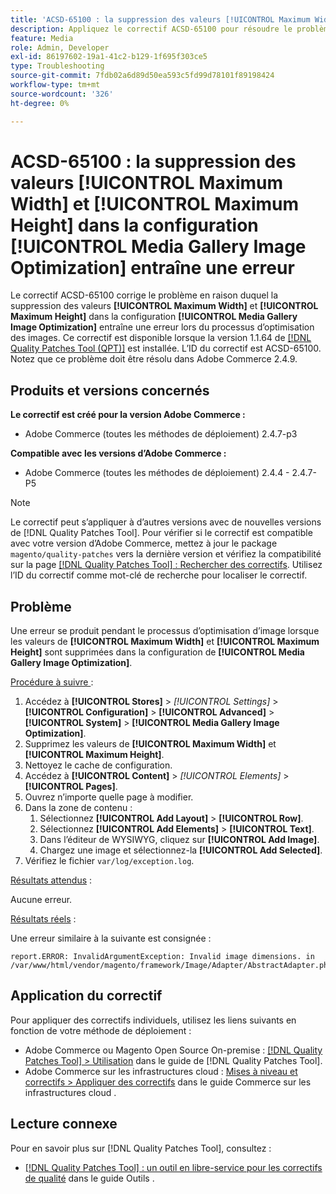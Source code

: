 ```yaml
---
title: 'ACSD-65100 : la suppression des valeurs [!UICONTROL Maximum Width] et [!UICONTROL Maximum Height] dans la configuration [!UICONTROL Media Gallery Image Optimization] entraîne une erreur'
description: Appliquez le correctif ACSD-65100 pour résoudre le problème d’Adobe Commerce où la suppression des valeurs [!UICONTROL Maximum Width] et [!UICONTROL Maximum Height] dans la configuration [!UICONTROL Media Gallery Image Optimization] entraîne une erreur lors du processus d’optimisation de l’image.
feature: Media
role: Admin, Developer
exl-id: 86197602-19a1-41c2-b129-1f695f303ce5
type: Troubleshooting
source-git-commit: 7fdb02a6d89d50ea593c5fd99d78101f89198424
workflow-type: tm+mt
source-wordcount: '326'
ht-degree: 0%

---
```


# ACSD-65100 : la suppression des valeurs [!UICONTROL Maximum Width] et [!UICONTROL Maximum Height] dans la configuration [!UICONTROL Media Gallery Image Optimization] entraîne une erreur

Le correctif ACSD-65100 corrige le problème en raison duquel la suppression des valeurs **[!UICONTROL Maximum Width]** et **[!UICONTROL Maximum Height]** dans la configuration **[!UICONTROL Media Gallery Image Optimization]** entraîne une erreur lors du processus d’optimisation des images. Ce correctif est disponible lorsque la version 1.1.64 de [[!DNL Quality Patches Tool (QPT)]](/help/tools/quality-patches-tool/quality-patches-tool-to-self-serve-quality-patches.md) est installée. L’ID du correctif est ACSD-65100. Notez que ce problème doit être résolu dans Adobe Commerce 2.4.9.

## Produits et versions concernés

**Le correctif est créé pour la version Adobe Commerce :**

* Adobe Commerce (toutes les méthodes de déploiement) 2.4.7-p3

**Compatible avec les versions d’Adobe Commerce :**

* Adobe Commerce (toutes les méthodes de déploiement) 2.4.4 - 2.4.7-P5

>[!NOTE]
>
>Le correctif peut s’appliquer à d’autres versions avec de nouvelles versions de [!DNL Quality Patches Tool]. Pour vérifier si le correctif est compatible avec votre version d’Adobe Commerce, mettez à jour le package `magento/quality-patches` vers la dernière version et vérifiez la compatibilité sur la page [[!DNL Quality Patches Tool] : Rechercher des correctifs](https://experienceleague.adobe.com/tools/commerce-quality-patches/index.html). Utilisez l’ID du correctif comme mot-clé de recherche pour localiser le correctif.

## Problème

Une erreur se produit pendant le processus d’optimisation d’image lorsque les valeurs de **[!UICONTROL Maximum Width]** et **[!UICONTROL Maximum Height]** sont supprimées dans la configuration de **[!UICONTROL Media Gallery Image Optimization]**.

<u>Procédure à suivre </u> :

1. Accédez à **[!UICONTROL Stores]** > *[!UICONTROL Settings]* > **[!UICONTROL Configuration]** > **[!UICONTROL Advanced]** > **[!UICONTROL System]** > **[!UICONTROL Media Gallery Image Optimization]**.
1. Supprimez les valeurs de **[!UICONTROL Maximum Width]** et **[!UICONTROL Maximum Height]**.
1. Nettoyez le cache de configuration.
1. Accédez à **[!UICONTROL Content]** > *[!UICONTROL Elements]* > **[!UICONTROL Pages]**.
1. Ouvrez n’importe quelle page à modifier.
1. Dans la zone de contenu :
   1. Sélectionnez **[!UICONTROL Add Layout]** > **[!UICONTROL Row]**.
   1. Sélectionnez **[!UICONTROL Add Elements]** > **[!UICONTROL Text]**.
   1. Dans l’éditeur de WYSIWYG, cliquez sur **[!UICONTROL Add Image]**.
   1. Chargez une image et sélectionnez-la **[!UICONTROL Add Selected]**.
1. Vérifiez le fichier `var/log/exception.log`.

<u>Résultats attendus</u> :

Aucune erreur.

<u>Résultats réels</u> :

Une erreur similaire à la suivante est consignée :

```
report.ERROR: InvalidArgumentException: Invalid image dimensions. in /var/www/html/vendor/magento/framework/Image/Adapter/AbstractAdapter.php:630
```

## Application du correctif

Pour appliquer des correctifs individuels, utilisez les liens suivants en fonction de votre méthode de déploiement :

* Adobe Commerce ou Magento Open Source On-premise : [[!DNL Quality Patches Tool] > Utilisation](/help/tools/quality-patches-tool/usage.md) dans le guide de [!DNL Quality Patches Tool].
* Adobe Commerce sur les infrastructures cloud : [Mises à niveau et correctifs > Appliquer des correctifs](https://experienceleague.adobe.com/docs/commerce-cloud-service/user-guide/develop/upgrade/apply-patches.html) dans le guide Commerce sur les infrastructures cloud .

## Lecture connexe

Pour en savoir plus sur [!DNL Quality Patches Tool], consultez :

* [[!DNL Quality Patches Tool] : un outil en libre-service pour les correctifs de qualité](/help/tools/quality-patches-tool/quality-patches-tool-to-self-serve-quality-patches.md) dans le guide Outils .
